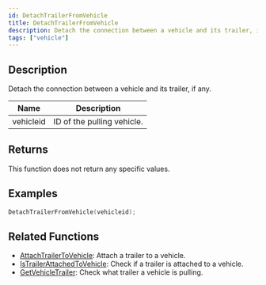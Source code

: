 ```yaml
---
id: DetachTrailerFromVehicle
title: DetachTrailerFromVehicle
description: Detach the connection between a vehicle and its trailer, if any.
tags: ["vehicle"]
---
```


## Description

Detach the connection between a vehicle and its trailer, if any.

| Name      | Description                |
| --------- | -------------------------- |
| vehicleid | ID of the pulling vehicle. |

## Returns

This function does not return any specific values.

## Examples

```c
DetachTrailerFromVehicle(vehicleid);
```

## Related Functions

- [AttachTrailerToVehicle](AttachTrailerToVehicle): Attach a trailer to a vehicle.
- [IsTrailerAttachedToVehicle](IsTrailerAttachedToVehicle): Check if a trailer is attached to a vehicle.
- [GetVehicleTrailer](GetVehicleTrailer): Check what trailer a vehicle is pulling.

